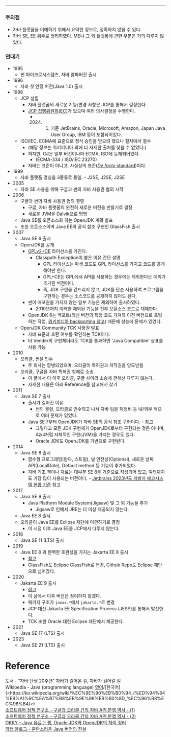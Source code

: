 - - -

### 주의점

- 자바 플랫폼을 이해하기 위해서 요약한 정보로, 정확하지 않을 수 있다. 
- 자바 SE, EE 위주로 정리하였다. ME나 그 외 플랫폼에 관한 부분은 거의 다루지 않았다.

### 연대기

- 1995
	- 썬 마이크로시스템즈, 자바 알파버전 출시
- 1996
	- 자바 첫 안정 버전(Java 1.0) 출시
- 1998
	- JCP 설립
		- 자바 플랫폼의 새로운 기능/변경 사항은 JCP를 통해서 결정한다.
		- [JCP 집행위원회(EC)](https://www.jcp.org/en/participation/committee)가 있으며 여러 의사결정을 수행한다.
			- 2024. 01. 기준 JetBrains, Oracle, Microsoft, Amazon, Japan Java User Group, IBM 등이 포함되어있다.
	- ISO/IEC, ECMA에 표준으로 정식 승인을 받으려 했으나 절차에서 철수
		- (해당 정보는 위키피디아 외에 더 자세한 출처를 찾을 수 없었다.)
		- 하지만, C#은 일부 버전이나마 ECMA, ISO에 등재되어있다.
			- (ECMA-334 / ISO/IEC 23270)
		- 자바는 표준이 아니고, 사실상의 표준([_De facto_ standard](https://en.wikipedia.org/wiki/De_facto_standard))이다.
- 1999
	- 자바 플랫폼 명칭을 3종류로 통일. - J2SE, J2SE, J2SE
- 2005
	- 자바 SE 사용을 위해 구글과 썬의 자바 사용권 협의 시작
- 2006
	- 구글과 썬의 자바 사용권 협의 결렬
		- 구글, 자바 플랫폼의 완전히 새로운 버전을 만들기로 결정
		- 새로운 JVM을 Dalvik으로 명명
	- Java SE를 오픈소스화 하는 OpenJDK 계획 발표
	- 또한 오픈소스이며 Java EE의 공식 참조 구현인 GlassFish 출시
- 2007
	- Java SE 6 출시
	- OpenJDK를 공개
		- [GPLv2+CE](http://openjdk.java.net/legal/gplv2+ce.html) 라이선스를 가진다.
			- Classpath Exception이 붙은 이유 간단 설명
				- GPL 라이선스는 파생 코드도 GPL 라이선스를 가지고 코드를 공개해야만 한다. 
				- GPL+CE는 GPL에서 API를 사용하는 경우에는 제외한다는 예외가 추가된 버전이다.
				- 즉, JDK 구현을 건드리지 않고, JDK를 단순 사용하여 프로그램을 구현하는 경우는 소스코드를 공개하지 않아도 된다.
		- 썬이 배포권을 가지지 않는 일부 기능은 제외하여 출시하였다.
			- 2010년까지 이러한 제외된 기능을 전부 오픈소스 코드로 대체한다.
		- OpenJDK 6는 백포트(최신 버전의 특정 코드 가져와 이전 버전으로 포팅하는 작업, [위키피디아 backporting 참고](https://en.wikipedia.org/wiki/Backporting)) 때문에 성능에 문제가 있었다.
	- OpenJDK Community TCK 사용권 발표
		- 자바 표준과 호환 여부를 확인하는 TCK이다.
		- 타 Vender의 구현체더라도 TCK를 통과하면 'Java Compatible' 상표를 사용 가능
- 2010
	- 오라클, 썬을 인수
		- 두 회사는 합병되었으며, 오라클이 특허권과 저작권을 양도받음
	- 오라클, 구글을 자바 특허권 침해로 소송
		- 이 글에서 이 이후 오라클, 구글 사이의 소송에 관해선 다루지 않는다.
		- 자세한 내용은 아래 Reference를 참고해서 찾기
- 2011
	- Java SE 7 출시
		- 출시가 길어진 이유
			- 썬의 불황, 오라클로 인수되고 나서 자바 팀을 재정비 등 내/외부 적으로 여러 문제가 있었다.
		- Java SE 7부터 OpenJDK가 자바 SE의 공식 참조 구현이다. - [참고](https://jdk.java.net/java-se-ri/7)
			- 그렇다고 모든 JDK 구현체가 OpenJDK로부터 구현되는 것은 아니며, Azul처럼 자체적인 구현(JVM)을 가지는 경우도 있다.
			- Oracle JDK도 OpenJDK를 기반으로 구현된다.
- 2014
	- Java SE 8 출시
		- 함수형 프로그래밍(람다, 스트림), 널 안전성(Optional), 새로운 날짜 API(LocalDate), Default method 등 기능이 추가되었다.
		- 자바 기초 책이나 자료는 대부분 SE 8을 기준으로 작성되어 있고, 여태까지도 가장 많이 사용되는 버전이다. - [Jetbrains 2023년도 개발자 에코시스템 현황 기준](https://www.jetbrains.com/ko-kr/lp/devecosystem-2023/java/) 참고
- 2017
	- Java SE 9 출시
		- Java Platform Module System(Jigsaw) 및 그 외 기능들 추가
			- Jigsaw로 인해서 JRE는 더 이상 제공되지 않는다.
	- Java EE 8 출시
	- 오라클이 Java EE를 Eclipse 재단에 이관하기로 결정
		- 이 시점 이후 Java EE를 JCP에서 다루지 않는다.
- 2018
	- Java SE 11 (LTS) 출시
- 2019
	- Java EE 8 과 완벽한 호완성을 가지는 Jakarta EE 8 출시
		- [참고](https://jakarta.ee/news/jakarta-ee-8-released/)
		- GlassFish도 Eclipse GlassFish로 변경, Github Repo도 Eclipse 재단으로 넘어갔다.
- 2020
	- Jakarta EE 9 출시
		- [참고](https://jakarta.ee/news/jakarta-ee-9-released/)
		- 이 글에서 이후 버전은 정리하지 않겠다.
		- 패키지 구조가 `javax.*`에서 `jakarta.*`로 변경
		- JCP 대신 Jakarta EE Specification Process (JESP)를 통해서 발전한다.
		- TCK 또한 Oracle 대힌 Eclipse 재단에서 제공한다.
- 2021
	- Java SE 17 (LTS) 출시
- 2023
	- Java SE 21 (LTS) 출시
# Reference

도서 - “자바 탄생 20주년” 자바가 걸어온 길, 자바가 걸어갈 길      
Wikipedia - Java (programming language) [영어](https://en.wikipedia.org/wiki/Java_(programming_language)#cite_note-32)/[한국어](<https://ko.wikipedia.org/wiki/%EC%9E%90%EB%B0%94_(%ED%94%84%EB%A1%9C%EA%B7%B8%EB%9E%98%EB%B0%8D_%EC%96%B8%EC%96%B4)>)      
[소프트웨어 정책 연구소 - 구글과 오라클 간의 자바 API 분쟁 역사 - (1)](https://spri.kr/posts/view/22066?code=data_all&study_type=industry_trend)      
[소프트웨어 정책 연구소 - 구글과 오라클 간의 자바 API 분쟁 역사 - (2)](https://www.spri.kr/posts/view/22162?code=industry_trend)      
[OKKY - Java 유료 논쟁, Oracle JDK와 OpenJDK의 차이 정리](https://okky.kr/articles/490213)      
[와탭 블로그 - 혼란스러운 Java 버전의 진실](https://www.whatap.io/ko/blog/12/)      

